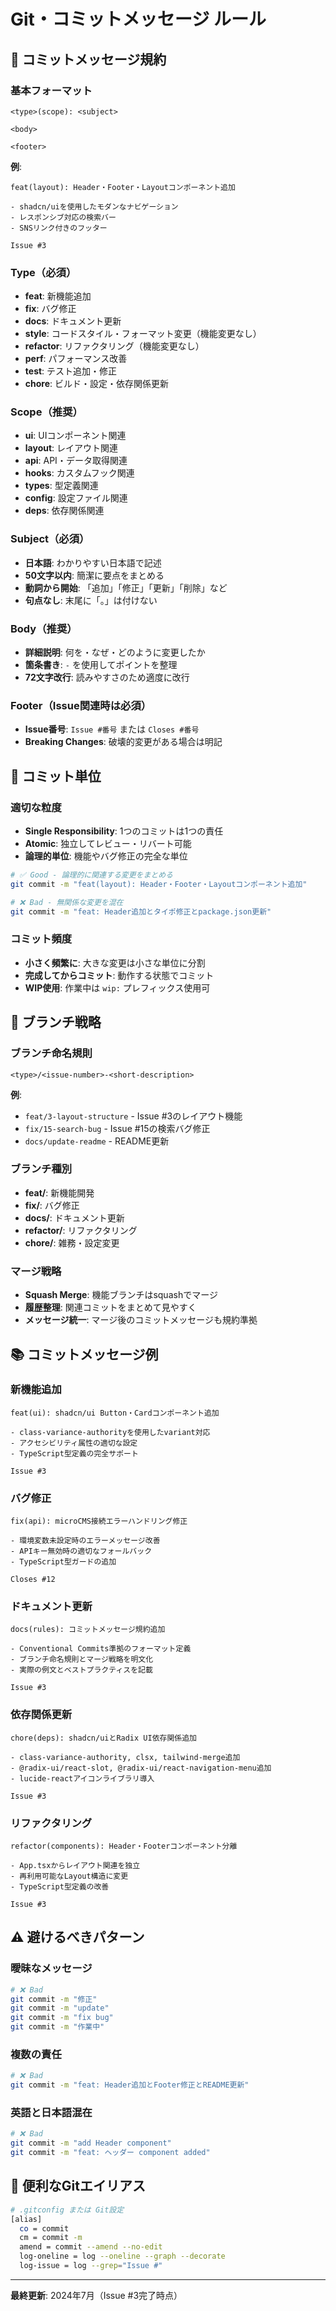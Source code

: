 # Git・コミットメッセージ ルール

## 📝 コミットメッセージ規約

### 基本フォーマット
```
<type>(scope): <subject>

<body>

<footer>
```

**例**:
```
feat(layout): Header・Footer・Layoutコンポーネント追加

- shadcn/uiを使用したモダンなナビゲーション
- レスポンシブ対応の検索バー
- SNSリンク付きのフッター

Issue #3
```

### Type（必須）
- **feat**: 新機能追加
- **fix**: バグ修正
- **docs**: ドキュメント更新
- **style**: コードスタイル・フォーマット変更（機能変更なし）
- **refactor**: リファクタリング（機能変更なし）
- **perf**: パフォーマンス改善
- **test**: テスト追加・修正
- **chore**: ビルド・設定・依存関係更新

### Scope（推奨）
- **ui**: UIコンポーネント関連
- **layout**: レイアウト関連
- **api**: API・データ取得関連
- **hooks**: カスタムフック関連
- **types**: 型定義関連
- **config**: 設定ファイル関連
- **deps**: 依存関係関連

### Subject（必須）
- **日本語**: わかりやすい日本語で記述
- **50文字以内**: 簡潔に要点をまとめる
- **動詞から開始**: 「追加」「修正」「更新」「削除」など
- **句点なし**: 末尾に「。」は付けない

### Body（推奨）
- **詳細説明**: 何を・なぜ・どのように変更したか
- **箇条書き**: `-` を使用してポイントを整理
- **72文字改行**: 読みやすさのため適度に改行

### Footer（Issue関連時は必須）
- **Issue番号**: `Issue #番号` または `Closes #番号`
- **Breaking Changes**: 破壊的変更がある場合は明記

## 🎯 コミット単位

### 適切な粒度
- **Single Responsibility**: 1つのコミットは1つの責任
- **Atomic**: 独立してレビュー・リバート可能
- **論理的単位**: 機能やバグ修正の完全な単位

```bash
# ✅ Good - 論理的に関連する変更をまとめる
git commit -m "feat(layout): Header・Footer・Layoutコンポーネント追加"

# ❌ Bad - 無関係な変更を混在
git commit -m "feat: Header追加とタイポ修正とpackage.json更新"
```

### コミット頻度
- **小さく頻繁に**: 大きな変更は小さな単位に分割
- **完成してからコミット**: 動作する状態でコミット
- **WIP使用**: 作業中は `wip:` プレフィックス使用可

## 🌿 ブランチ戦略

### ブランチ命名規則
```
<type>/<issue-number>-<short-description>
```

**例**:
- `feat/3-layout-structure` - Issue #3のレイアウト機能
- `fix/15-search-bug` - Issue #15の検索バグ修正
- `docs/update-readme` - README更新

### ブランチ種別
- **feat/**: 新機能開発
- **fix/**: バグ修正
- **docs/**: ドキュメント更新
- **refactor/**: リファクタリング
- **chore/**: 雑務・設定変更

### マージ戦略
- **Squash Merge**: 機能ブランチはsquashでマージ
- **履歴整理**: 関連コミットをまとめて見やすく
- **メッセージ統一**: マージ後のコミットメッセージも規約準拠

## 📚 コミットメッセージ例

### 新機能追加
```
feat(ui): shadcn/ui Button・Cardコンポーネント追加

- class-variance-authorityを使用したvariant対応
- アクセシビリティ属性の適切な設定
- TypeScript型定義の完全サポート

Issue #3
```

### バグ修正
```
fix(api): microCMS接続エラーハンドリング修正

- 環境変数未設定時のエラーメッセージ改善
- APIキー無効時の適切なフォールバック
- TypeScript型ガードの追加

Closes #12
```

### ドキュメント更新
```
docs(rules): コミットメッセージ規約追加

- Conventional Commits準拠のフォーマット定義
- ブランチ命名規則とマージ戦略を明文化
- 実際の例文とベストプラクティスを記載

Issue #3
```

### 依存関係更新
```
chore(deps): shadcn/uiとRadix UI依存関係追加

- class-variance-authority, clsx, tailwind-merge追加
- @radix-ui/react-slot, @radix-ui/react-navigation-menu追加
- lucide-reactアイコンライブラリ導入

Issue #3
```

### リファクタリング
```
refactor(components): Header・Footerコンポーネント分離

- App.tsxからレイアウト関連を独立
- 再利用可能なLayout構造に変更
- TypeScript型定義の改善

Issue #3
```

## ⚠️ 避けるべきパターン

### 曖昧なメッセージ
```bash
# ❌ Bad
git commit -m "修正"
git commit -m "update"
git commit -m "fix bug"
git commit -m "作業中"
```

### 複数の責任
```bash
# ❌ Bad
git commit -m "feat: Header追加とFooter修正とREADME更新"
```

### 英語と日本語混在
```bash
# ❌ Bad
git commit -m "add Header component"
git commit -m "feat: ヘッダー component added"
```

## 🔧 便利なGitエイリアス

```bash
# .gitconfig または Git設定
[alias]
  co = commit
  cm = commit -m
  amend = commit --amend --no-edit
  log-oneline = log --oneline --graph --decorate
  log-issue = log --grep="Issue #"
```

---

**最終更新**: 2024年7月（Issue #3完了時点） 
